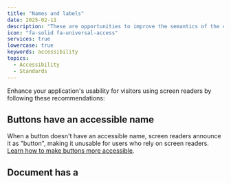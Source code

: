 ```yaml
---
title: "Names and labels"
date: 2025-02-11
description: "These are opportunities to improve the semantics of the controls in your application. This may enhance the experience for users of assistive technology, like a screen reader."
icon: "fa-solid fa-universal-access"
services: true
lowercase: true
keywords: accessibility
topics:
  - Accessibility
  - Standards
---
```


Enhance your application's usability for visitors using screen readers by following these recommendations:

## Buttons have an accessible name

When a button doesn't have an accessible name, screen readers announce it as "button", making it unusable for users who rely on screen readers. [Learn how to make buttons more accessible](https://dequeuniversity.com/rules/axe/4.10/button-name).

## Document has a <title> element

The title gives screen reader users an overview of the page, and search engine users rely on it heavily to determine if a page is relevant to their search. [Learn more about document titles](https://dequeuniversity.com/rules/axe/4.10/document-title).

## No form fields have multiple labels

Form fields with multiple labels can be confusingly announced by assistive technologies like screen readers which use either the first, the last, or all of the labels. [Learn how to use form labels](https://dequeuniversity.com/rules/axe/4.10/form-field-multiple-labels).

## <frame> or <iframe> elements have a title

Screen reader users rely on frame titles to describe the contents of frames. [Learn more about frame titles](https://dequeuniversity.com/rules/axe/4.10/frame-title).

## Image elements have [alt] attributes

Informative elements should aim for short, descriptive alternate text. Decorative elements can be ignored with an empty alt attribute. [Learn more about the `alt` attribute](https://dequeuniversity.com/rules/axe/4.10/image-alt).

## Image elements do not have [alt] attributes that are redundant text.

Informative elements should aim for short, descriptive alternative text. Alternative text that is exactly the same as the text adjacent to the link or image is potentially confusing for screen reader users, because the text will be read twice. [Learn more about the `alt` attribute](https://dequeuniversity.com/rules/axe/4.10/image-redundant-alt).

## Input buttons have discernible text.

Adding discernable and accessible text to input buttons may help screen reader users understand the purpose of the input button. [Learn more about input buttons](https://dequeuniversity.com/rules/axe/4.10/input-button-name).

## <input type="image"> elements have [alt] text

When an image is being used as an `<input>` button, providing alternative text can help screen reader users understand the purpose of the button. [Learn about input image alt text](https://dequeuniversity.com/rules/axe/4.10/input-image-alt).

## Form elements have associated labels

Labels ensure that form controls are announced properly by assistive technologies, like screen readers. [Learn more about form element labels](https://dequeuniversity.com/rules/axe/4.10/label).

## Links have a discernible name

Link text (and alternate text for images, when used as links) that is discernible, unique, and focusable improves the navigation experience for screen reader users. [Learn how to make links accessible](https://dequeuniversity.com/rules/axe/4.10/link-name).

## <object> elements have alternate text

Screen readers cannot translate non-text content. Adding alternate text to `<object>` elements helps screen readers convey meaning to users. [Learn more about alt text for `object` elements](https://dequeuniversity.com/rules/axe/4.10/object-alt).

## Select elements have associated label elements.

Form elements without effective labels can create frustrating experiences for screen reader users. [Learn more about the `select` element](https://dequeuniversity.com/rules/axe/4.10/select-name).

## Skip links are focusable.

Including a skip link can help users skip to the main content to save time. [Learn more about skip links](https://dequeuniversity.com/rules/axe/4.10/skip-link).

